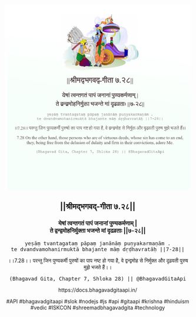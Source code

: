 <img src="../../asset/BG_7_28.png"/>
<center><h2>||श्रीमद्‍भगवद्‍-गीता ७.२८||</h2>
<h3>येषां त्वन्तगतं पापं जनानां पुण्यकर्मणाम् |<br/>ते द्वन्द्वमोहनिर्मुक्ता भजन्ते मां दृढव्रताः ||७-२८||</h3>
<pre>yeṣāṃ tvantagataṃ pāpaṃ janānāṃ puṇyakarmaṇām .<br/>te dvandvamohanirmuktā bhajante māṃ dṛḍhavratāḥ ||7-28||</pre>
<p>।।7.28।। परन्तु जिन पुण्यकर्मी पुरुषों का पाप नष्ट हो गया है, वे द्वन्द्वमोह से निर्मुक्त और दृढ़वती पुरुष मुझे भजते हैं।।</p>
<pre>(Bhagavad Gita, Chapter 7, Shloka 28) || @BhagavadGitaApi</pre><p>https://docs.bhagavadgitaapi.in/</p><p>#API #bhagavadgitaapi #slok #nodejs #js #api #gitaapi #krishna #hinduism #vedic #ISKCON #shreemadbhagavadgita #technology</p></center>